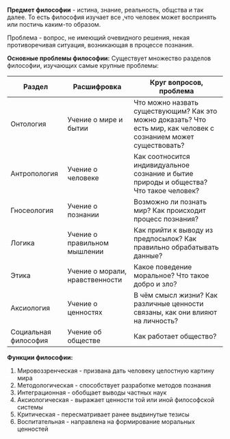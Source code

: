 **Предмет философии** - истина, знание, реальность, общства и так далее. То есть философия изучает все ,что человек может воспринять или постичь каким-то образом.

Проблема - вопрос, не имеющий очевидного решения, некая противоречивая ситуация, возникающая в процессе познания.

**Основные проблемы философии:**
Существует множество разделов философии, изучающих самые крупные проблемы:

| Раздел               | Расшифровка                     | Круг вопросов, проблема                                                                                           |
| -------------------- | ------------------------------- | ----------------------------------------------------------------------------------------------------------------- |
| Онтология            | Учение о мире и бытии           | Что можно назвать существующим? Как это можно доказать? Что есть мир, как человек с сознанием может существовать? |
| Антропология         | Учение о человеке               | Как соотносится индивидуальное сознание и бытие природы и общества? Что такое человек?                            |
| Гносеология          | Учение о познании               | Возможно ли познать мир? Как происходит процесс познания?                                                         |
| Логика               | Учение о правильном мышлении    | Как прийти к выводу из предпосылок? Как правильно обрабатывать данные?                                            |
| Этика                | Учение о морали, нравственности | Какое поведение моральное? Что такое добро и зло?                                                                 |
| Аксиология           | Учение о ценностях              | В чём смысл жизни? Как различные ценности связаны, как они влияют на личность?                                    |
| Социальная философия | Учение об обществе              | Как работает общество?                                                                                            |

**Функции философии:**

1. Мировоззренческая - призвана дать человеку целостную картину мира
2. Методологическая - способствует разработке методов познания
3. Интеграционная - обобщает выводы частных наук
4. Аксиологическая - выражает ценности той или иной философской системы
5. Критическая - пересматривает ранее выдвинутые тезисы 
6. Воспитательная - направлена на формирование моральных ценностей